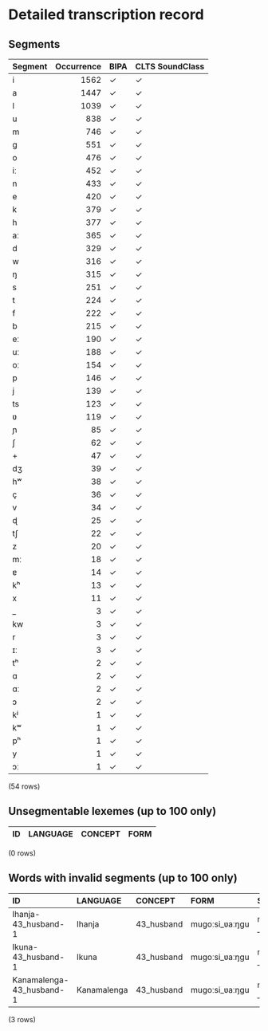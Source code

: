 
# Detailed transcription record

## Segments

| Segment | Occurrence | BIPA | CLTS SoundClass |
|:----------|-------------:|:-------|:------------------|
| i | 1562 | ✓ | ✓ |
| a | 1447 | ✓ | ✓ |
| l | 1039 | ✓ | ✓ |
| u | 838 | ✓ | ✓ |
| m | 746 | ✓ | ✓ |
| g | 551 | ✓ | ✓ |
| o | 476 | ✓ | ✓ |
| iː | 452 | ✓ | ✓ |
| n | 433 | ✓ | ✓ |
| e | 420 | ✓ | ✓ |
| k | 379 | ✓ | ✓ |
| h | 377 | ✓ | ✓ |
| aː | 365 | ✓ | ✓ |
| d | 329 | ✓ | ✓ |
| w | 316 | ✓ | ✓ |
| ŋ | 315 | ✓ | ✓ |
| s | 251 | ✓ | ✓ |
| t | 224 | ✓ | ✓ |
| f | 222 | ✓ | ✓ |
| b | 215 | ✓ | ✓ |
| eː | 190 | ✓ | ✓ |
| uː | 188 | ✓ | ✓ |
| oː | 154 | ✓ | ✓ |
| p | 146 | ✓ | ✓ |
| j | 139 | ✓ | ✓ |
| ts | 123 | ✓ | ✓ |
| ʋ | 119 | ✓ | ✓ |
| ɲ | 85 | ✓ | ✓ |
| ʃ | 62 | ✓ | ✓ |
| + | 47 | ✓ | ✓ |
| dʒ | 39 | ✓ | ✓ |
| hʷ | 38 | ✓ | ✓ |
| ç | 36 | ✓ | ✓ |
| v | 34 | ✓ | ✓ |
| ɖ | 25 | ✓ | ✓ |
| tʃ | 22 | ✓ | ✓ |
| z | 20 | ✓ | ✓ |
| mː | 18 | ✓ | ✓ |
| ɐ | 14 | ✓ | ✓ |
| kʰ | 13 | ✓ | ✓ |
| x | 11 | ✓ | ✓ |
| _ | 3 | ✓ | ✓ |
| kw | 3 | ✓ | ✓ |
| r | 3 | ✓ | ✓ |
| ɪː | 3 | ✓ | ✓ |
| tʰ | 2 | ✓ | ✓ |
| ɑ | 2 | ✓ | ✓ |
| ɑː | 2 | ✓ | ✓ |
| ɔ | 2 | ✓ | ✓ |
| kʲ | 1 | ✓ | ✓ |
| kʷ | 1 | ✓ | ✓ |
| pʰ | 1 | ✓ | ✓ |
| y | 1 | ✓ | ✓ |
| ɔː | 1 | ✓ | ✓ |

(54 rows)



## Unsegmentable lexemes (up to 100 only)

| ID | LANGUAGE | CONCEPT | FORM |
|------|------------|-----------|--------|

(0 rows)



## Words with invalid segments (up to 100 only)

| ID | LANGUAGE | CONCEPT | FORM | SEGMENTS |
|:-------------------------|:------------|:-----------|:---------------|:--------------------------|
| Ihanja-43_husband-1 | Ihanja | 43_husband | mugoːsi_ʋaːŋgu | m u g oː s i _ ʋ aː ŋ g u |
| Ikuna-43_husband-1 | Ikuna | 43_husband | mugoːsi_ʋaːŋgu | m u g oː s i _ ʋ aː ŋ g u |
| Kanamalenga-43_husband-1 | Kanamalenga | 43_husband | mugoːsi_ʋaːŋgu | m u g oː s i _ ʋ aː ŋ g u |

(3 rows)


